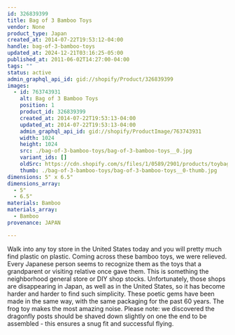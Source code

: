 ```yaml
---
id: 326839399
title: Bag of 3 Bamboo Toys
vendor: None
product_type: Japan
created_at: 2014-07-22T19:53:12-04:00
handle: bag-of-3-bamboo-toys
updated_at: 2024-12-21T03:16:25-05:00
published_at: 2011-06-02T14:27:00-04:00
tags: ""
status: active
admin_graphql_api_id: gid://shopify/Product/326839399
images:
  - id: 763743931
    alt: Bag of 3 Bamboo Toys
    position: 1
    product_id: 326839399
    created_at: 2014-07-22T19:53:13-04:00
    updated_at: 2014-07-22T19:53:13-04:00
    admin_graphql_api_id: gid://shopify/ProductImage/763743931
    width: 1024
    height: 1024
    src: ./bag-of-3-bamboo-toys/bag-of-3-bamboo-toys__0.jpg
    variant_ids: []
    oldSrc: https://cdn.shopify.com/s/files/1/0589/2901/products/toybag1.jpeg?v=1406073193
    thumb: ./bag-of-3-bamboo-toys/bag-of-3-bamboo-toys__0-thumb.jpg
dimensions: 5" x 6.5"
dimensions_array:
  - 5"
  - 6.5"
materials: Bamboo
materials_array:
  - Bamboo
provenance: JAPAN

---
```


Walk into any toy store in the United States today and you will pretty much find plastic on plastic. Coming across these bamboo toys, we were relieved. Every Japanese person seems to recognize them as the toys that a grandparent or visiting relative once gave them. This is something the neighborhood general store or DIY shop stocks. Unfortunately, those shops are disappearing in Japan, as well as in the United States, so it has become harder and harder to find such simplicity. These poetic gems have been made in the same way, with the same packaging for the past 60 years. The frog toy makes the most amazing noise. Please note: we discovered the dragonfly posts should be shaved down slightly on one the end to be assembled - this ensures a snug fit and successful flying.